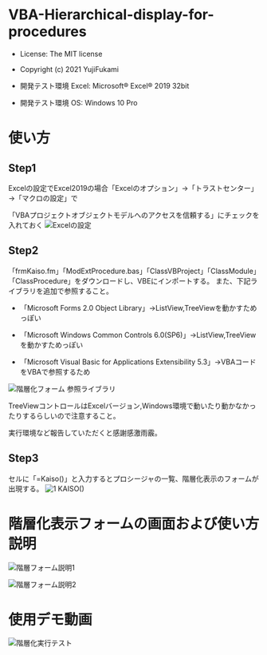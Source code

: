 # VBA-Hierarchical-display-for-procedures
- License: The MIT license

- Copyright (c) 2021 YujiFukami

- 開発テスト環境 Excel: Microsoft® Excel® 2019 32bit 

- 開発テスト環境 OS: Windows 10 Pro

# 使い方

## Step1
Excelの設定でExcel2019の場合「Excelのオプション」→「トラストセンター」→「マクロの設定」で

「VBAプロジェクトオブジェクトモデルへのアクセスを信頼する」にチェックを入れておく
![Excelの設定](https://user-images.githubusercontent.com/73621859/126287884-57db4a75-3f34-4b35-b23d-f705067a1869.jpg)

## Step2
「frmKaiso.fm」「ModExtProcedure.bas」「ClassVBProject」「ClassModule」「ClassProcedure」をダウンロードし、VBEにインポートする。
また、下記ライブラリを追加で参照すること。

- 「Microsoft Forms 2.0 Object Library」→ListView,TreeViewを動かすためっぽい

- 「Microsoft Windows Common Controls 6.0(SP6)」→ListView,TreeViewを動かすためっぽい

- 「Microsoft Visual Basic for Applications Extensibility 5.3」→VBAコードをVBAで参照するため

![階層化フォーム 参照ライブラリ](https://user-images.githubusercontent.com/73621859/128787617-59d52e7e-0439-4f6c-9877-4bfe11e8d745.jpg)

TreeViewコントロールはExcelバージョン,Windows環境で動いたり動かなかったりするらしいので注意すること。

実行環境など報告していただくと感謝感激雨霰。


## Step3
セルに「=Kaiso()」と入力するとプロシージャの一覧、階層化表示のフォームが出現する。
![1 KAISO()](https://user-images.githubusercontent.com/73621859/126260383-018720ef-904d-48ed-a82c-41041c497c89.jpg)

# 階層化表示フォームの画面および使い方説明
![階層フォーム説明1](https://user-images.githubusercontent.com/73621859/128684001-6fba88ef-dc7f-4ec6-bf7d-f79c0692b225.jpg)

![階層フォーム説明2](https://user-images.githubusercontent.com/73621859/128684028-3413017b-b556-4c15-b247-87dbd582f6e8.jpg)

# 使用デモ動画
![階層化実行テスト](https://user-images.githubusercontent.com/73621859/128684086-2a0e3bdd-f528-48b0-b148-f86db97ca655.gif)

